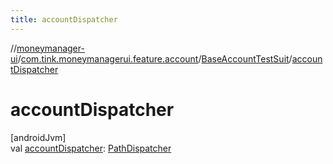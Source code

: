 ```yaml
---
title: accountDispatcher
---
```

//[moneymanager-ui](../../../index.html)/[com.tink.moneymanagerui.feature.account](../index.html)/[BaseAccountTestSuit](index.html)/[accountDispatcher](account-dispatcher.html)



# accountDispatcher



[androidJvm]\
val [accountDispatcher](account-dispatcher.html): [PathDispatcher](../../com.tink.moneymanagerui.testutil/-path-dispatcher/index.html)




